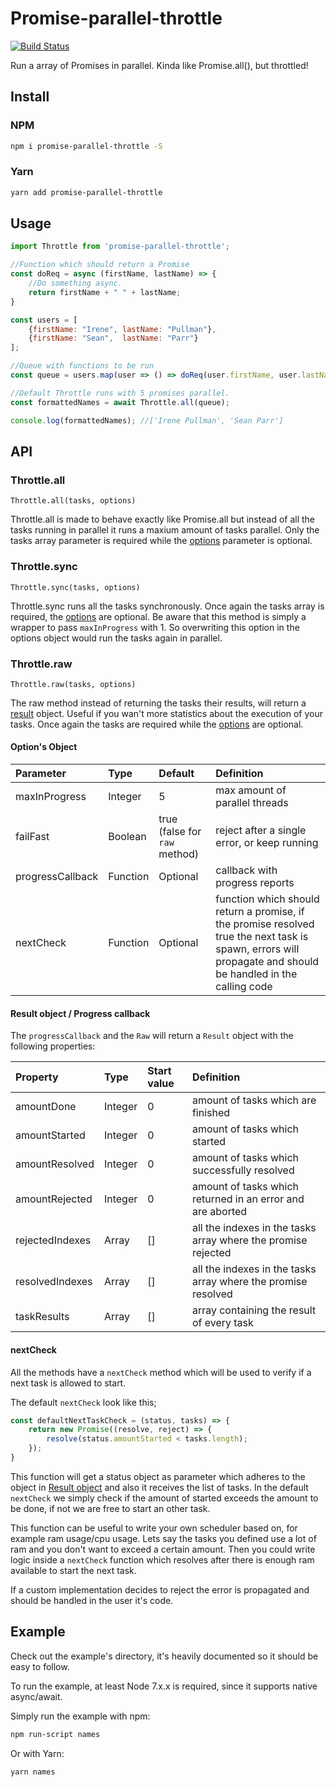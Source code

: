 # Promise-parallel-throttle
[![Build Status](https://travis-ci.org/DJWassink/Promise-parallel-throttle.svg?branch=master)](https://travis-ci.org/DJWassink/Promise-parallel-throttle)

Run a array of Promises in parallel. Kinda like Promise.all(), but throttled!

## Install 

### NPM
```bash
npm i promise-parallel-throttle -S
```

### Yarn
```bash
yarn add promise-parallel-throttle
```

## Usage

```js
import Throttle from 'promise-parallel-throttle';

//Function which should return a Promise
const doReq = async (firstName, lastName) => {
    //Do something async.
    return firstName + " " + lastName;
}

const users = [
    {firstName: "Irene", lastName: "Pullman"},
    {firstName: "Sean",  lastName: "Parr"}
];

//Queue with functions to be run
const queue = users.map(user => () => doReq(user.firstName, user.lastName));

//Default Throttle runs with 5 promises parallel.
const formattedNames = await Throttle.all(queue);

console.log(formattedNames); //['Irene Pullman', 'Sean Parr']
```

## API
### Throttle.all
`Throttle.all(tasks, options)`

Throttle.all is made to behave exactly like Promise.all but instead of all the tasks running in parallel it runs a maxium amount of tasks parallel.
Only the tasks array parameter is required while the [options](#options-object) parameter is optional.

### Throttle.sync
`Throttle.sync(tasks, options)`

Throttle.sync runs all the tasks synchronously. 
Once again the tasks array is required, the [options](#options-object) are optional. 
Be aware that this method is simply a wrapper to pass `maxInProgress` with 1. So overwriting this option in the options object would run the tasks again in parallel.

### Throttle.raw
`Throttle.raw(tasks, options)`
 
 The raw method instead of returning the tasks their results, will return a [result](#result-object--progress-callback) object. 
 Useful if you wan't more statistics about the execution of your tasks. Once again the tasks are required while the [options](#options-object) are optional.

#### Option's Object
|Parameter|Type|Default|Definition|
|:---|:---|:---|:---|
|maxInProgress |Integer|5| max amount of parallel threads|
|failFast |Boolean|true (false for `raw` method)| reject after a single error, or keep running|
|progressCallback |Function|Optional| callback with progress reports|
|nextCheck |Function|Optional| function which should return a promise, if the promise resolved true the next task is spawn, errors will propagate and should be handled in the calling code|

#### Result object / Progress callback
The `progressCallback` and the `Raw` will return a `Result` object with the following properties:

|Property|Type|Start value|Definition|
|:---|:---|:---|:---|
|amountDone|Integer|0|amount of tasks which are finished|
|amountStarted|Integer|0|amount of tasks which started|
|amountResolved|Integer|0|amount of tasks which successfully resolved|
|amountRejected|Integer|0|amount of tasks which returned in an error and are aborted|
|rejectedIndexes|Array|[]|all the indexes in the tasks array where the promise rejected|
|resolvedIndexes|Array|[]|all the indexes in the tasks array where the promise resolved|
|taskResults|Array|[]|array containing the result of every task|

#### nextCheck
All the methods have a `nextCheck` method which will be used to verify if a next task is allowed to start. 

The default `nextCheck` look like this;
```js
const defaultNextTaskCheck = (status, tasks) => {
    return new Promise((resolve, reject) => {
        resolve(status.amountStarted < tasks.length);
    });
}
```

This function will get a status object as parameter which adheres to the object in [Result object](#result-object--progress-callback) and also it receives the list of tasks.
In the default `nextCheck` we simply check if the amount of started exceeds the amount to be done, if not we are free to start an other task.

This function can be useful to write your own scheduler based on, for example ram usage/cpu usage.
Lets say the tasks you defined use a lot of ram and you don't want to exceed a certain amount.
Then you could write logic inside a `nextCheck` function which resolves after there is enough ram available to start the next task.

If a custom implementation decides to reject the error is propagated and should be handled in the user it's code.

## Example
Check out the example's directory, it's heavily documented so it should be easy to follow.

To run the example, at least Node 7.x.x is required, since it supports native async/await.

Simply run the example with npm:
```bash
npm run-script names
```

Or with Yarn:
```bash
yarn names
```
